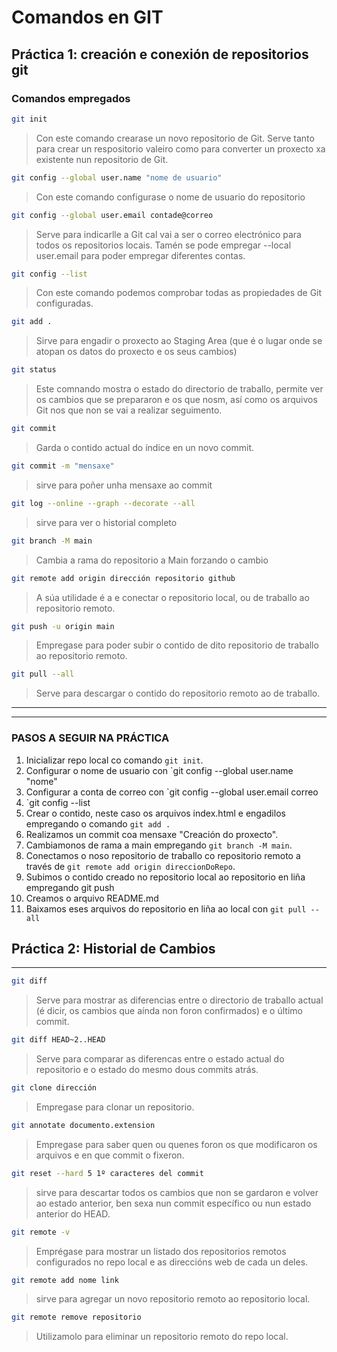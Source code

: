 # Comandos en GIT
## Práctica 1: creación e conexión de repositorios git

### Comandos empregados

```bash
git init
```
>Con este comando crearase un novo repositorio de Git. Serve tanto para crear un respositorio valeiro como para converter un proxecto xa existente nun repositorio de Git.

```bash
git config --global user.name "nome de usuario"
```
>Con este comando configurase o nome de usuario do repositorio

```bash
git config --global user.email contade@correo
```
>Serve para indicarlle a Git cal vai a ser o correo electrónico para todos os repositorios locais.
Tamén se pode empregar --local user.email para poder empregar diferentes contas.

```bash
git config --list
```
>Con este comando podemos comprobar todas as propiedades de Git configuradas.

```bash
git add .
```
>Sirve para engadir o proxecto ao Staging Area (que é o lugar onde se atopan os datos do proxecto e os seus cambios)

```bash
git status
```
>Este comnando mostra o estado do directorio de traballo, permite ver os cambios que se prepararon e os que nosm, así como os arquivos Git nos que non se vai a realizar seguimento. 

```bash
git commit
```
>Garda o contido actual do índice en un novo commit.

```bash
git commit -m "mensaxe"
```
>sirve para poñer unha mensaxe ao commit

```bash
git log --online --graph --decorate --all
```
>sirve para ver o historial completo

```bash
git branch -M main
```
>Cambia a rama do repositorio a Main forzando o cambio

```bash
git remote add origin dirección repositorio github
```
>A súa utilidade é a e conectar o repositorio local, ou de traballo ao repositorio remoto.

```bash
git push -u origin main
```
>Empregase para poder subir o contido de dito repositorio de traballo ao repositorio remoto.

```bash
git pull --all
```
>Serve para descargar o contido do repositorio remoto ao de traballo.

-----------------------------------------------------------------------------------


-----------------------------------------------------------------------------
### PASOS A SEGUIR NA PRÁCTICA

1. Inicializar repo local co comando `git init`.
2. Configurar o nome de usuario con `git config --global user.name "nome"
3. Configurar a conta de correo con `git config --global user.email correo
4. `git config --list
5. Crear o contido, neste caso os arquivos index.html e engadilos empregando o comando `git add .`
6. Realizamos un commit coa mensaxe "Creación do proxecto".
7. Cambiamonos de rama a main empregando `git branch -M main`.
8. Conectamos o noso repositorio de traballo co repositorio remoto a través de `git remote add origin direccionDoRepo`.
9. Subimos o contido creado no repositorio local ao repositorio en liña empregando git push
10. Creamos o arquivo README.md
11. Baixamos eses arquivos do repositorio en liña ao local con `git pull --all`



## Práctica 2: Historial de Cambios
-------------------------------------------------------------------------

```bash
git diff
```
>Serve para mostrar as diferencias entre o directorio de traballo actual (é dicir, os cambios que aínda non foron confirmados) e o último commit.

```bash
git diff HEAD~2..HEAD
```
>Serve para comparar as diferencas entre o estado actual do repositorio e o estado do mesmo dous commits atrás.

```bash
git clone dirección
```
>Empregase para clonar un repositorio.

```bash
git annotate documento.extension
```
>Empregase para saber quen ou quenes foron os que modificaron os arquivos e en que commit o fixeron.

```bash
git reset --hard 5 1º caracteres del commit
```
>sirve para descartar todos os cambios que non se gardaron e volver ao estado anterior, ben sexa nun commit específico ou nun estado anterior do HEAD.

```bash
git remote -v
```
> Emprégase para mostrar un listado dos repositorios remotos configurados no repo local e as direccións web de cada un deles.

```bash
git remote add nome link
```
>sirve para agregar un novo repositorio remoto ao repositorio local.

```bash
git remote remove repositorio
```
>Utilizamolo para eliminar un repositorio remoto do  repo local.

